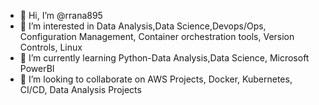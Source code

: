 - 👋 Hi, I’m @rrana895
- 👀 I’m interested in Data Analysis,Data Science,Devops/Ops, Configuration Management, Container orchestration tools, Version Controls, Linux 
- 🌱 I’m currently learning Python-Data Analysis,Data Science, Microsoft PowerBI
- 💞️ I’m looking to collaborate on AWS Projects, Docker, Kubernetes, CI/CD, Data Analysis Projects


<!---
rrana895/rrana895 is a ✨ special ✨ repository because its `README.md` (this file) appears on your GitHub profile.
You can click the Preview link to take a look at your changes.
--->
